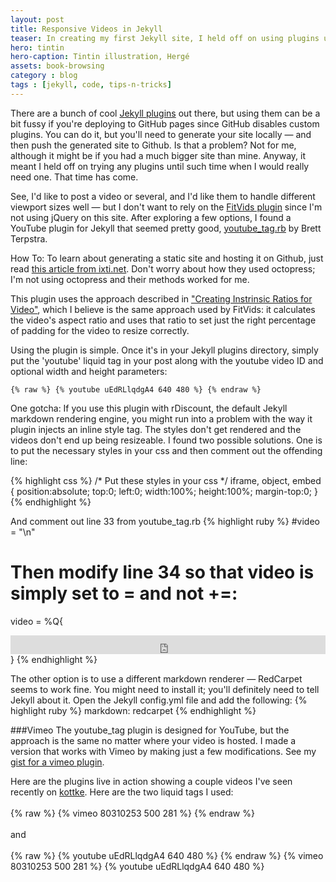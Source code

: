 ```yaml
---
layout: post
title: Responsive Videos in Jekyll
teaser: In creating my first Jekyll site, I held off on using plugins until I felt I really needed them. Well, now I need them. And I learned a few things along the way...
hero: tintin
hero-caption: Tintin illustration, Hergé
assets: book-browsing
category : blog
tags : [jekyll, code, tips-n-tricks]
---
```


There are a bunch of cool [Jekyll plugins](http://jekyllrb.com/docs/plugins/) out there, but using them can be a bit fussy if you're deploying to GitHub pages since GitHub disables custom plugins. You can do it, but you'll need to generate your site locally — and then push the generated site to Github. Is that a problem? Not for me, although it might be if you had a much bigger site than mine. Anyway, it meant I held off on trying any plugins until such time when I would really need one. That time has come. 

<div class="marginator">
  <p>
    See, I'd like to post a video or several, and I'd like them to handle different viewport sizes well — but I don't want to rely on the <a href="http://fitvidsjs.com/">FitVids plugin</a> since I'm not using jQuery on this site. After exploring a few options, I found a YouTube plugin for Jekyll that seemed pretty good, <a href="https://github.com/ttscoff/JekyllPlugins/tree/master/YouTube">youtube_tag.rb</a> by Brett Terpstra.
  </p>
  <div class="marginalia">
    <p><span class="margin-heading">How To:</span> To learn about generating a static site and hosting it on Github, just read <a href="http://ixti.net/software/2013/01/28/using-jekyll-plugins-on-github-pages.html">this article from ixti.net</a>. Don't worry about how they used octopress; I'm not using octopress and their methods worked for me.
    </p></div>
</div>

This plugin uses the approach described in ["Creating Instrinsic Ratios for Video"](http://alistapart.com/article/creating-intrinsic-ratios-for-video), which I believe is the same approach used by FitVids: it calculates the video's aspect ratio and uses that ratio to set just the right percentage of padding for the video to resize correctly. 

Using the plugin is simple. Once it's in your Jekyll plugins directory, simply put the 'youtube' liquid tag in your post along with the youtube video ID and optional width and height parameters:

    {% raw %} {% youtube uEdRLlqdgA4 640 480 %} {% endraw %}
    
One gotcha: If you use this plugin with rDiscount, the default Jekyll markdown rendering engine, you might run into a problem with the way it plugin injects an inline style tag. The styles don't get rendered and the videos don't end up being resizeable. I found two possible solutions. One is to put the necessary styles in your css and then comment out the offending line:

{% highlight css %}
/* Put these styles in your css */
iframe,
object, 
embed {
  position:absolute;
  top:0;
  left:0;
  width:100%;
  height:100%;
  margin-top:0;
}
{% endhighlight %}

And comment out line 33 from youtube_tag.rb
{% highlight ruby %}
#video = "<style>.bt-video-container iframe,.bt-video-container object,.bt-video-container embed { position:absolute; top:0; left:0; width:100%; height:100%; margin-top:0 } </style>\n"
# Then modify line 34 so that video is simply set to = and not +=:
video = %Q{<div class="bt-video-container" style="position:relative;padding-bottom:#{padding_bottom};padding-top:30px;height:0;overflow:hidden"><iframe width="#{@width}" height="#{@height}" src="http://www.youtube.com/embed/#{@videoid}?rel=0" frameborder="0" allowfullscreen></iframe></div>}
{% endhighlight %}

The other option is to use a different markdown renderer — RedCarpet seems to work fine. You might need to install it; you'll definitely need to tell Jekyll about it. Open the Jekyll config.yml file and add the following:
{% highlight ruby %}
  markdown: redcarpet
{% endhighlight %}

###Vimeo
The youtube_tag plugin is designed for YouTube, but the approach is the same no matter where your video is hosted. I made a version that works with Vimeo by making just a few modifications. See my [gist for a vimeo plugin](https://gist.github.com/akiryk/7750273).

Here are the plugins live in action showing a couple videos I've seen recently on [kottke](http://www.kottke.org). Here are the two liquid tags I used:<br><br>
{% raw %} {% vimeo 80310253 500 281 %} {% endraw %}<br><br>and<br><br>
{% raw %} {% youtube uEdRLlqdgA4 640 480 %} {% endraw %}
{% vimeo 80310253 500 281 %}
{% youtube uEdRLlqdgA4 640 480 %}